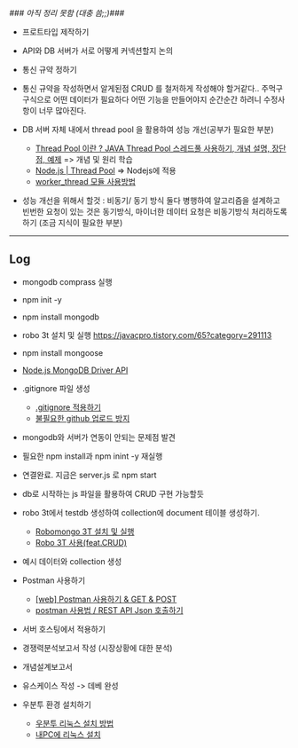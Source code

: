 _### 아직 정리 못함 (대충 씀;;)###_

- 프로트타입 제작하기

- API와 DB 서버가 서로 어떻게 커넥션할지 논의

- 통신 규약 정하기

- 통신 규약을 작성하면서 알게된점 CRUD 를 철저하게 작성해야 할거같다.. 주먹구구식으로 어떤 데이터가 필요하다 어떤 기능을 만들어야지 순간순간 하려니 수정사항이 너무 많아진다.

- DB 서버 자체 내에서 thread pool 을 활용하여 성능 개선(공부가 필요한 부분)
    * [Thread Pool 이란 ? JAVA Thread Pool 스레드풀 사용하기, 개념 설명, 장단점, 예제](https://www.wrapuppro.com/programing/view/jAuG3VNBCbGnQWU) => 개념 및 원리 학습
    * [Node.js | Thread Pool](https://velog.io/@goblin820/Node.js-Thread-Pool) => Nodejs에 적용
    * [worker_thread 모듈 사용방법](https://psyhm.tistory.com/45)
  
- 성능 개선을 위해서 할것 : 비동기/ 동기 방식 둘다 병행하여 알고리즘을 설계하고 빈번한 요청이 있는 것은 동기방식, 마이너한 데이터 요청은 비동기방식 처리하도록 하기 (조금 지식이 필요한 부분)


***
## Log 

- mongodb comprass 실행

- npm init -y

- npm install mongodb

- robo 3t 설치 및 실행 https://javacpro.tistory.com/65?category=291113

- npm install mongoose

- [Node.js MongoDB Driver API](https://mongodb.github.io/node-mongodb-native/3.6/api/)

- .gitignore 파일 생성 
  * [.gitignore 적용하기](https://velog.io/@psk84/.gitignore-%EC%A0%81%EC%9A%A9%ED%95%98%EA%B8%B0)
  * [불필요한 github 업로드 방지](https://helloinyong.tistory.com/106)

- mongodb와 서버가 연동이 안되는 문제점 발견

- 필요한 npm install과 npm inint -y 재실행

- 연결완료. 지금은 server.js 로 npm start

- db로 시작하는 js 파일을 활용하여 CRUD 구현 가능할듯

- robo 3t에서 testdb 생성하여 collection에 document 테이블 생성하기. 
  * [Robomongo 3T 설치 및 실행](https://javacpro.tistory.com/65)
  * [Robo 3T 사용(feat.CRUD)](https://znos.tistory.com/51)

- 예시 데이터와 collection 생성

- Postman 사용하기
  * [[web] Postman 사용하기 & GET & POST](https://ychae-leah.tistory.com/50)
  * [postman 사용법 / REST API Json 호출하기](https://miniweb4u.tistory.com/279)


- 서버 호스팅에서 적용하기

- 경쟁력분석보고서 작성 (시장상황에 대한 분석)
- 개념설계보고서 

- 유스케이스 작성 -> 데베 완성

- 우분투 환경 설치하기 
  * [우분투 리눅스 설치 방법](https://withcoding.com/123)
  * [내PC에 리눅스 설치](https://dreamdeveloper403.tistory.com/27)

